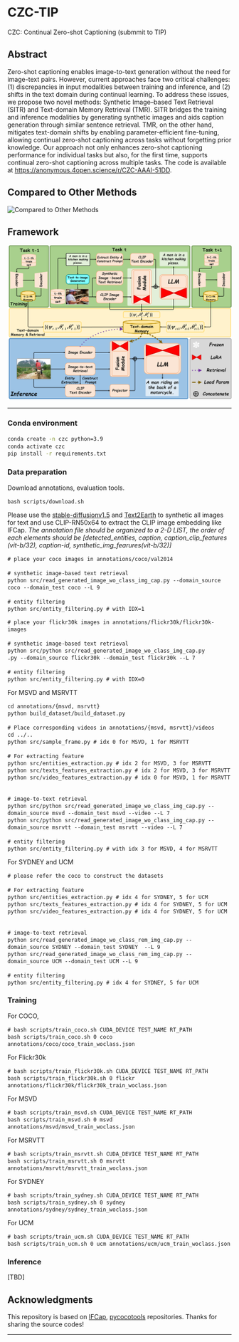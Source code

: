 # CZC-TIP
CZC: Continual Zero-shot Captioning (submmit to TIP)


## Abstract
Zero-shot captioning enables image-to-text generation without the need for image-text pairs. However, current approaches face two critical challenges: (1) discrepancies in input modalities between training and inference, and (2) shifts in the text domain during continual learning. To address these issues, we propose two novel methods: Synthetic Image–based Text Retrieval (SITR) and Text-domain Memory Retrieval (TMR). SITR bridges the training and inference modalities by generating synthetic images and aids caption generation through similar sentence retrieval. TMR, on the other hand, mitigates text-domain shifts by enabling parameter-efficient fine-tuning, allowing continual zero-shot captioning across tasks without forgetting prior knowledge. Our approach not only enhances zero-shot captioning performance for individual tasks but also, for the first time, supports continual zero-shot captioning across multiple tasks. The code is available at https://anonymous.4open.science/r/CZC-AAAI-51DD. 

## Compared to Other Methods
![Compared to Other Methods](pic/fig1.png)

## Framework
![Framework](pic/fig3.png)

---
### Conda environment
```bash
conda create -n czc python=3.9
conda activate czc
pip install -r requirements.txt
```

### Data preparation
Download annotations, evaluation tools.
```
bash scripts/download.sh
```

Please use the [stable-diffusionv1.5](https://huggingface.co/stable-diffusion-v1-5/stable-diffusion-v1-5) and [Text2Earth](https://chen-yang-liu.github.io/Text2Earth/) to synthetic all images for text and use CLIP-RN50x64 to extract the CLIP image embedding like IFCap. 
*The annotation file should be organized to a 2-D LIST, the order of each elements should be [detected_entities, caption, caption_clip_features (vit-b/32), caption-id, synthetic_img_fearures(vit-b/32)]*

```
# place your coco images in annotations/coco/val2014

# synthetic image-based text retrieval
python src/read_generated_image_wo_class_img_cap.py --domain_source coco --domain_test coco --L 9

# entity filtering
python src/entity_filtering.py # with IDX=1
```

```
# place your flickr30k images in annotations/flickr30k/flickr30k-images

# synthetic image-based text retrieval
python src/python src/read_generated_image_wo_class_img_cap.py
.py --domain_source flickr30k --domain_test flickr30k --L 7

# entity filtering
python src/entity_filtering.py # with IDX=0
```

For MSVD and MSRVTT
```
cd annotations/{msvd, msrvtt}
python build_dataset/build_dataset.py

# Place corresponding videos in annotations/{msvd, msrvtt}/videos
cd ../..
python src/sample_frame.py # idx 0 for MSVD, 1 for MSRVTT

# For extracting feature
python src/entities_extraction.py # idx 2 for MSVD, 3 for MSRVTT
python src/texts_features_extraction.py # idx 2 for MSVD, 3 for MSRVTT
python src/video_features_extraction.py # idx 0 for MSVD, 1 for MSRVTT


# image-to-text retrieval
python src/python src/read_generated_image_wo_class_img_cap.py --domain_source msvd --domain_test msvd --video --L 7
python src/python src/read_generated_image_wo_class_img_cap.py --domain_source msrvtt --domain_test msrvtt --video --L 7

# entity filtering
python src/entity_filtering.py # with idx 3 for MSVD, 4 for MSRVTT
```

For SYDNEY and UCM
```
# please refer the coco to construct the datasets

# For extracting feature
python src/entities_extraction.py # idx 4 for SYDNEY, 5 for UCM
python src/texts_features_extraction.py # idx 4 for SYDNEY, 5 for UCM
python src/video_features_extraction.py # idx 4 for SYDNEY, 5 for UCM


# image-to-text retrieval
python src/read_generated_image_wo_class_rem_img_cap.py --domain_source SYDNEY --domain_test SYDNEY  --L 9
python src/read_generated_image_wo_class_rem_img_cap.py --domain_source UCM --domain_test UCM --L 9

# entity filtering
python src/entity_filtering.py # idx 4 for SYDNEY, 5 for UCM
```

### Training

For COCO,
```
# bash scripts/train_coco.sh CUDA_DEVICE TEST_NAME RT_PATH
bash scripts/train_coco.sh 0 coco annotations/coco/coco_train_woclass.json
```

For Flickr30k
```
# bash scripts/train_flickr30k.sh CUDA_DEVICE TEST_NAME RT_PATH
bash scripts/train_flickr30k.sh 0 flickr annotations/flickr30k/flickr30k_train_woclass.json
```

For MSVD
```
# bash scripts/train_msvd.sh CUDA_DEVICE TEST_NAME RT_PATH
bash scripts/train_msvd.sh 0 msvd annotations/msvd/msvd_train_woclass.json
```

For MSRVTT
```
# bash scripts/train_msrvtt.sh CUDA_DEVICE TEST_NAME RT_PATH
bash scripts/train_msrvtt.sh 0 msrvtt annotations/msrvtt/msrvtt_train_woclass.json
```

For SYDNEY
```
# bash scripts/train_sydney.sh CUDA_DEVICE TEST_NAME RT_PATH
bash scripts/train_sydney.sh 0 sydney annotations/sydney/sydney_train_woclass.json
```

For UCM
```
# bash scripts/train_ucm.sh CUDA_DEVICE TEST_NAME RT_PATH
bash scripts/train_ucm.sh 0 ucm annotations/ucm/ucm_train_woclass.json
```

### Inference
[TBD]


## Acknowledgments

This repository is based on [IFCap](https://github.com/boreng0817/IFCap), [pycocotools](https://github.com/sks3i/pycocoevalcap) repositories. Thanks for sharing the source codes!

***
